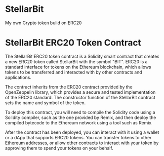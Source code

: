 # StellarBit
My own Crypto token bulid on ERC20

# StellarBit ERC20 Token Contract


The StellarBit ERC20 token contract is a Solidity smart contract that creates a new ERC20 token called StellarBit with the symbol "BIT". ERC20 is a standard interface for tokens on the Ethereum blockchain, which allows tokens to be transferred and interacted with by other contracts and applications.

The contract inherits from the ERC20 contract provided by the OpenZeppelin library, which provides a secure and tested implementation of the ERC20 standard. The constructor function of the StellarBit contract sets the name and symbol of the token.

To deploy this contract, you will need to compile the Solidity code using a Solidity compiler, such as the one provided by Remix, and then deploy the compiled bytecode to the Ethereum network using a tool such as Remix.

After the contract has been deployed, you can interact with it using a wallet or a dApp that supports ERC20 tokens. You can transfer tokens to other Ethereum addresses, or allow other contracts to interact with your token by approving them to spend your tokens on your behalf.
